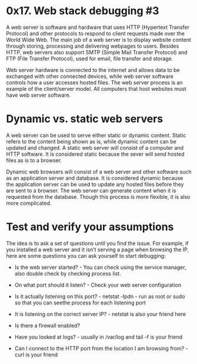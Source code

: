 0x17. Web stack debugging #3
=

A web server is software and hardware that uses HTTP (Hypertext Transfer Protocol) and other protocols to respond to client requests made over the World Wide Web. The main job of a web server is to display website content through storing, processing and delivering webpages to users. Besides HTTP, web servers also support SMTP (Simple Mail Transfer Protocol) and FTP (File Transfer Protocol), used for email, file transfer and storage.

Web server hardware is connected to the internet and allows data to be exchanged with other connected devices, while web server software controls how a user accesses hosted files. The web server process is an example of the client/server model. All computers that host websites must have web server software.

Dynamic vs. static web servers
=
A web server can be used to serve either static or dynamic content. Static refers to the content being shown as is, while dynamic content can be updated and changed. A static web server will consist of a computer and HTTP software. It is considered static because the sever will send hosted files as is to a browser.

Dynamic web browsers will consist of a web server and other software such as an application server and database. It is considered dynamic because the application server can be used to update any hosted files before they are sent to a browser. The web server can generate content when it is requested from the database. Though this process is more flexible, it is also more complicated.

Test and verify your assumptions
=

The idea is to ask a set of questions until you find the issue. For example, if you installed a web server and it isn’t serving a page when browsing the IP, here are some questions you can ask yourself to start debugging:

* Is the web server started? - You can check using the service manager, also double check by checking process list.

* On what port should it listen? - Check your web server configuration

* Is it actually listening on this port? - netstat -lpdn - run as root or sudo so that you can seethe process for each listening port

* It is listening on the correct server IP? - netstat is also your friend here

* Is there a firewall enabled?

* Have you looked at logs? - usually in /var/log and tail -f is your friend

* Can I connect to the HTTP port from the location I am browsing from? - curl is your friend
